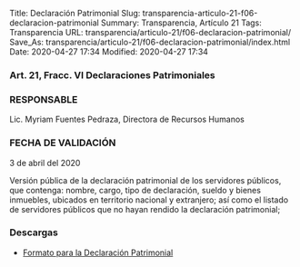 Title: Declaración Patrimonial
Slug: transparencia-articulo-21-f06-declaracion-patrimonial
Summary: Transparencia, Artículo 21
Tags: Transparencia
URL: transparencia/articulo-21/f06-declaracion-patrimonial/
Save_As: transparencia/articulo-21/f06-declaracion-patrimonial/index.html
Date: 2020-04-27 17:34
Modified: 2020-04-27 17:34



### Art. 21, Fracc. VI Declaraciones Patrimoniales

### RESPONSABLE

Lic. Myriam Fuentes Pedraza, Directora de Recursos Humanos

### FECHA DE VALIDACIÓN

3 de abril del 2020

Versión pública de la declaración patrimonial de los servidores públicos, que contenga: nombre, cargo, tipo de declaración, sueldo y bienes inmuebles, ubicados en territorio nacional y extranjero; así como el listado de servidores públicos que no hayan rendido la declaración patrimonial;

### Descargas

* [Formato para la Declaración Patrimonial](https://declaranet.sefircoahuila.gob.mx/sidp/publica/?q=E0042&q2=57)



